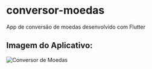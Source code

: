 # conversor-moedas
App de conversão de moedas desenvolvido com Flutter

## Imagem do Aplicativo:

![Conversor de Moedas](conversor-moedas/assets/images/projeto.png)
